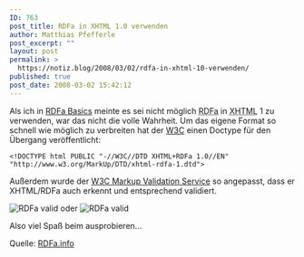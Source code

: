 ```yaml
---
ID: 763
post_title: RDFa in XHTML 1.0 verwenden
author: Matthias Pfefferle
post_excerpt: ""
layout: post
permalink: >
  https://notiz.blog/2008/03/02/rdfa-in-xhtml-10-verwenden/
published: true
post_date: 2008-03-02 15:42:12
---
```

<!-- wp:paragraph -->
<p>Als ich in <a href="https://notiz.blog/2008/03/02/rdfa-basics/">RDFa Basics</a> meinte es sei nicht möglich <abbr title="Resource Description Framework using Attributes">RDFa</abbr> in <abbr title="Extensible Hypertext Markup Language">XHTML</abbr> 1 zu verwenden, war das nicht die volle Wahrheit. Um das eigene Format so schnell wie möglich zu verbreiten hat der <a href="http://www.w3.org">W3C</a> einen Doctype für den Übergang veröffentlicht:</p>
<!-- /wp:paragraph -->

<!-- wp:code -->
<pre class="wp-block-code"><code>&lt;!DOCTYPE html PUBLIC "-//W3C//DTD XHTML+RDFa 1.0//EN" "http://www.w3.org/MarkUp/DTD/xhtml-rdfa-1.dtd"></code></pre>
<!-- /wp:code -->

<!-- wp:paragraph -->
<p>Außerdem wurde der <a href="http://validator.w3.org/">W3C Markup Validation Service</a> so angepasst, dass er XHTML/RDFa auch erkennt und entsprechend validiert.</p>
<!-- /wp:paragraph -->

<!-- wp:paragraph -->
<p><img src="http://www.w3.org/Icons/valid-xhtml-rdfa" alt="RDFa valid" /> oder <img src="http://www.w3.org/Icons/valid-xhtml-rdfa-blue" alt="RDFa valid" /></p>
<!-- /wp:paragraph -->

<!-- wp:paragraph -->
<p>Also viel Spaß beim ausprobieren...</p>
<!-- /wp:paragraph -->

<!-- wp:paragraph -->
<p>Quelle: <a href="http://rdfa.info/2007/08/07/w3c-htmlrdfa-validator/">RDFa.info</a></p>
<!-- /wp:paragraph -->